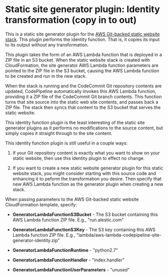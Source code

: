 
# Static site generator plugin: Identity transformation (copy in to out)

This is a static site generator plugin for the [AWS Git-backed static
website stack][stack]. This plugin performs the identity
function. That is, it copies its input to its output without any
transformation.

This plugin takes the form of an AWS Lambda function that is deployed
in a ZIP file in an S3 bucket. When the static website stack is
created with CloudFormation, the site generator AWS Lambda function
parameters are pointed to the ZIP file in the S3 bucket, causing the
AWS Lambda function to be created and run in the new stack.

When the stack is running and the CodeCommit Git repository contents
are updated, CodePipeline automatically invokes this AWS Lambda
function, providing it a ZIP file of the CodeCommit Git branch
contents. This function turns that site source into the static web
site contents, and passes back a ZIP file. The stack then syncs that
content to the S3 bucket that serves the static website.

This identity function plugin is the least interesting of the static
site generator plugins as it performs no modifications to the source
content, but simply copies it straight through to the site content.

This identity function plugin is still useful in a couple ways:

1. If your Git repository content is exactly what you want to show on
   your static website, then use this identity plugin to effect no
   change.

2. If you want to create a new static website generator plugin for
   this static website stack, you might consider starting with this
   source code and enhancing it to peform the transformation you
   desire. Then specify that new AWS Lambda function as the generator
   plugin when creating a new stack.

When passing parameters to the AWS Git-backed static website
CloudFormation template, specify:

- **GeneratorLambdaFunctionS3Bucket** - The S3 bucket containing this
  AWS Lambda function ZIP file. E.g., "run.alestic.com"

- **GeneratorLambdaFunctionS3Key** - The S3 key containing this AWS
  Lambda function ZIP file.  E.g.,
  "lambda/aws-lambda-codepipeline-site-generator-identity.zip"

- **GeneratorLambdaFunctionRuntime** - "python2.7"

- **GeneratorLambdaFunctionHandler** - "index.handler"

- **GeneratorLambdaFunctionUserParameters** - "unused"

[stack]: https://github.com/alestic/aws-git-backed-static-website
